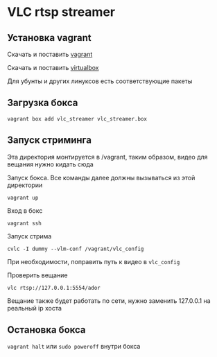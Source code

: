 # VLC rtsp streamer

## Установка vagrant

Скачать и поставить [vagrant](https://www.vagrantup.com/)

Скачать и поставить [virtualbox](https://www.virtualbox.org/)

Для убунты и других линуксов есть соответствующие пакеты

## Загрузка бокса

`vagrant box add vlc_streamer vlc_streamer.box`

## Запуск стриминга

Эта директория монтируется в /vagrant, таким образом, видео для вещания нужно кидать сюда

Запуск бокса. Все команды далее должны вызываться из этой директории

`vagrant up`

Вход в бокс

`vagrant ssh`

Запуск стрима

`cvlc -I dummy --vlm-conf /vagrant/vlc_config`

При необходимости, поправить путь к видео в `vlc_config`

Проверить вещание

`vlc rtsp://127.0.0.1:5554/ador`

Вещание также будет работать по сети, нужно заменить 127.0.0.1 на реальный ip хоста

## Остановка бокса

`vagrant halt` или `sudo poweroff` внутри бокса
